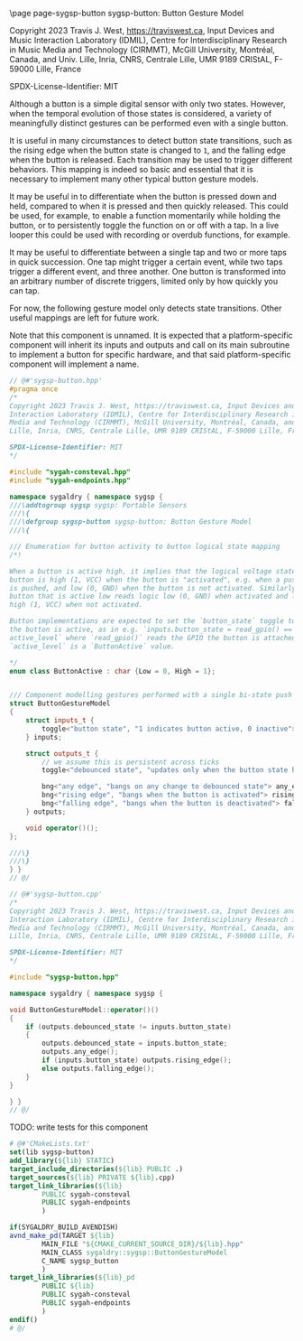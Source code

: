 \page page-sygsp-button sygsp-button: Button Gesture Model

Copyright 2023 Travis J. West, https://traviswest.ca, Input Devices and Music Interaction Laboratory
(IDMIL), Centre for Interdisciplinary Research in Music Media and Technology
(CIRMMT), McGill University, Montréal, Canada, and Univ. Lille, Inria, CNRS,
Centrale Lille, UMR 9189 CRIStAL, F-59000 Lille, France

SPDX-License-Identifier: MIT

Although a button is a simple digital sensor with only two states. However,
when the temporal evolution of those states is considered, a variety of
meaningfully distinct gestures can be performed even with a single button.

It is useful in many circumstances to detect button state transitions, such as
the rising edge when the button state is changed to `1`, and the falling edge
when the button is released. Each transition may be used to trigger different
behaviors. This mapping is indeed so basic and essential that it is necessary
to implement many other typical button gesture models.

It may be useful in to differentiate when the button is pressed down and held,
compared to when it is pressed and then quickly released. This could be used,
for example, to enable a function momentarily while holding the button, or to
persistently toggle the function on or off with a tap. In a live looper this
could be used with recording or overdub functions, for example.

It may be useful to differentiate between a single tap and two or more taps in
quick succession. One tap might trigger a certain event, while two taps trigger
a different event, and three another. One button is transformed into an arbitrary
number of discrete triggers, limited only by how quickly you can tap.

For now, the following gesture model only detects state transitions. Other
useful mappings are left for future work.

Note that this component is unnamed. It is expected that a platform-specific
component will inherit its inputs and outputs and call on its main subroutine
to implement a button for specific hardware, and that said platform-specific
component will implement a name.

```cpp
// @#'sygsp-button.hpp'
#pragma once
/*
Copyright 2023 Travis J. West, https://traviswest.ca, Input Devices and Music
Interaction Laboratory (IDMIL), Centre for Interdisciplinary Research in Music
Media and Technology (CIRMMT), McGill University, Montréal, Canada, and Univ.
Lille, Inria, CNRS, Centrale Lille, UMR 9189 CRIStAL, F-59000 Lille, France

SPDX-License-Identifier: MIT
*/

#include "sygah-consteval.hpp"
#include "sygah-endpoints.hpp"

namespace sygaldry { namespace sygsp {
///\addtogroup sygsp sygsp: Portable Sensors
///\{
///\defgroup sygsp-button sygsp-button: Button Gesture Model
///\{

/// Enumeration for button activity to button logical state mapping
/*!

When a button is active high, it implies that the logical voltage state of the
button is high (1, VCC) when the button is "activated", e.g. when a push-button
is pushed, and low (0, GND) when the button is not activated. Similarly, a
button that is active low reads logic low (0, GND) when activated and logic
high (1, VCC) when not activated.

Button implementations are expected to set the `button_state` toggle to 1 when
the button is active, as in e.g. `inputs.button_state = read_gpio() ==
active_level` where `read_gpio()` reads the GPIO the button is attached to and
`active_level` is a `ButtonActive` value.

*/
enum class ButtonActive : char {Low = 0, High = 1};


/// Component modelling gestures performed with a single bi-state push button.
struct ButtonGestureModel
{
    struct inputs_t {
        toggle<"button state", "1 indicates button active, 0 inactive"> button_state;
    } inputs;

    struct outputs_t {
        // we assume this is persistent across ticks
        toggle<"debounced state", "updates only when the button state has changed since the last tick"> debounced_state;

        bng<"any edge", "bangs on any change to debounced state"> any_edge;
        bng<"rising edge", "bangs when the button is activated"> rising_edge;
        bng<"falling edge", "bangs when the button is deactivated"> falling_edge;
    } outputs;

    void operator()();
};

///\}
///\}
} }
// @/

// @#'sygsp-button.cpp'
/*
Copyright 2023 Travis J. West, https://traviswest.ca, Input Devices and Music
Interaction Laboratory (IDMIL), Centre for Interdisciplinary Research in Music
Media and Technology (CIRMMT), McGill University, Montréal, Canada, and Univ.
Lille, Inria, CNRS, Centrale Lille, UMR 9189 CRIStAL, F-59000 Lille, France

SPDX-License-Identifier: MIT
*/

#include "sygsp-button.hpp"

namespace sygaldry { namespace sygsp {

void ButtonGestureModel::operator()()
{
    if (outputs.debounced_state != inputs.button_state)
    {
        outputs.debounced_state = inputs.button_state;
        outputs.any_edge();
        if (inputs.button_state) outputs.rising_edge();
        else outputs.falling_edge();
    }
}

} }
// @/
```

TODO: write tests for this component

```cmake
# @#'CMakeLists.txt'
set(lib sygsp-button)
add_library(${lib} STATIC)
target_include_directories(${lib} PUBLIC .)
target_sources(${lib} PRIVATE ${lib}.cpp)
target_link_libraries(${lib}
        PUBLIC sygah-consteval
        PUBLIC sygah-endpoints
        )

if(SYGALDRY_BUILD_AVENDISH)
avnd_make_pd(TARGET ${lib}
        MAIN_FILE "${CMAKE_CURRENT_SOURCE_DIR}/${lib}.hpp"
        MAIN_CLASS sygaldry::sygsp::ButtonGestureModel
        C_NAME sygsp_button
        )
target_link_libraries(${lib}_pd
        PUBLIC ${lib}
        PUBLIC sygah-consteval
        PUBLIC sygah-endpoints
        )
endif()
# @/
```
